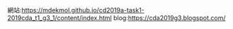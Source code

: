 網站:https://mdekmol.github.io/cd2019a-task1-2019cda_t1_g3_1/content/index.html
blog:https://cda2019g3.blogspot.com/
